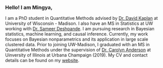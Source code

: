 ### Hello! I am Mingya,

I am a PhD student in Quantitative Methods advised by [Dr. David Kaplan](https://edpsych.education.wisc.edu/fac-staff/kaplan-david/) at University of Wisconsin - Madison. I also have an MS in Statistics at UW working with [Dr. Sameer Deshpande](https://skdeshpande91.github.io/). 
I am pursuing research in Bayesian statistics, machine learning, and causal inference. Currently, my work focuses on Bayesian nonparametrics and its application in large scale clustered data. 
Prior to joining UW-Madison, I graduated with an MS in Quantitative Methods under the supervision of [Dr. Carolyn Anderson](https://stat.illinois.edu/directory/profile/cja) at Uinversity of Illinois at Urbana Champaign (2019). My CV and contact details can be found on my [website](https://mhuang233.com/).



<!--
**mhuang233/mhuang233** is a ✨ _special_ ✨ repository because its `README.md` (this file) appears on your GitHub profile.

Here are some ideas to get you started:

- 🔭 I’m currently working on ...
- 🌱 I’m currently learning ...
- 👯 I’m looking to collaborate on ...
- 🤔 I’m looking for help with ...
- 💬 Ask me about ...
- 📫 How to reach me: ...
- 😄 Pronouns: ...
- ⚡ Fun fact: ...
-->
